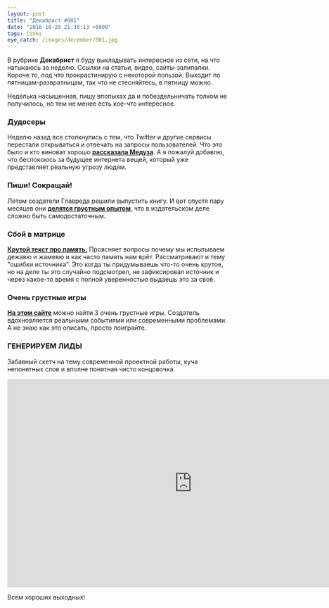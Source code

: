 ```yaml
---
layout: post
title: "Декабрист #001"
date: "2016-10-28 21:38:13 +0800"
tags: links
eye_catch: /images/december/001.jpg
---
```


В рубрике **Декабрист** я буду выкладывать интересное из сети, на что натыкаюсь за неделю. Ссылки на статьи, видео, сайты-залипалки. Короче то, под что прокрастинирую с некоторой пользой. Выходит по пятницам-развратницам, так что не стесняйтесь, в пятницу можно.

Неделька насыщенная, пишу впопыхах да и побездельничать толком не получилось, но тем не менее есть кое-что интересное.

<!--more-->

### Дудосеры
Неделю назад все столкнулись с тем, что Twitter и другие сервисы перестали открываться и отвечать на запросы пользователей. Что это было и кто виноват хорошо **[рассказала Медуза](https://meduza.io/feature/2016/10/24/ddos-ataka-iz-za-kotoroy-ne-rabotali-twitter-spotify-i-drugie-servisy-kto-vinovat)**. А я пожалуй добавлю, что беспокоюсь за будущее интернета вещей, который уже представляет реальную угрозу людям.

### Пиши! Сокращай!
Летом создатели Главреда решили выпустить книгу. И вот спустя пару месяцев они **[делятся грустным опытом](https://book.glvrd.ru/store-story/)**, что в издательском деле сложно быть самодостаточным.

### Сбой в матрице
**[Крутой текст про память.](https://daily.afisha.ru/brain/3358-mariya-falikman/)** Проясняет вопросы почему мы испытываем дежавю и жамевю и как часто память нам врёт. Рассматривают и тему "ошибки источника". Это когда ты придумываешь что-то очень крутое, но на деле ты это случайно подсмотрел, не зафиксировал источник и через какое-то время с полной уверенностью выдаешь это за своё.

### Очень грустные игры
**[На этом сайте](http://www.necessarygames.com/my-games/loneliness/flash)** можно найти 3 очень грустные игры. Создатель вдохновляется реальными событиями или современными проблемами. А не знаю как это описать, просто поиграйте.

### ГЕНЕРИРУЕМ ЛИДЫ
Забавный скетч на тему современной проектной работы, куча непонятных слов и вполне понятная чисто концовочка.

<iframe width="840" height="473" src="https://www.youtube.com/embed/ir5rj2yYH_8" frameborder="0" allowfullscreen></iframe>

Всем хороших выходных!
